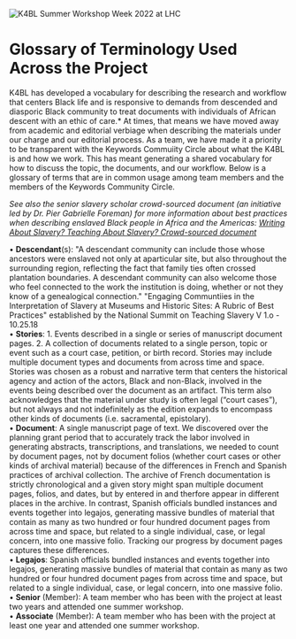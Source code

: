 ![K4BL Summer Workshop Week 2022 at LHC](http://lxcprojects.org/k4bl/images/20220810_122531.jpg)

# Glossary of Terminology Used Across the Project

K4BL has developed a vocabulary for describing the research and workflow that centers Black life and is responsive to demands from descended and diasporic Black community to treat documents with individuals of African descent with an ethic of care.* At times, that means we have moved away from academic and editorial verbiage when describing the materials under our charge and our editorial process. As a team, we have made it a priority to be transparent with the Keywords Commuiity Circle about what the K4BL is and how we work. This has meant generating a shared vocabulary for how to discuss the topic, the documents, and our workflow. Below is a glossary of terms that are in common usage among team members and the members of the Keywords Community Circle.  

*See also the senior slavery scholar crowd-sourced document (an initiative led by Dr. Pier Gabrielle Foreman) for more information about best practices when describing enslaved Black people in Africa and the Americas: [Writing About Slavery? Teaching About Slavery? Crowd-sourced document](https://docs.google.com/document/d/1A4TEdDgYslX-hlKezLodMIM71My3KTN0zxRv0IQTOQs/mobilebasic)*

•	**Descendant**(s): "A descendant community can include those whose ancestors were enslaved not only at aparticular site, but also throughout the surrounding region, reflecting the fact that family ties often crossed plantation boundaries. A descendant community can also welcome those who feel connected to the work the institution is doing, whether or not they know of a genealogical connection." "Engaging Communtiies in the Interpretation of Slavery at Museums and Historic Sites: A Rubric of Best Practices" established by the National Summit on Teaching Slavery V 1.o - 10.25.18   
•	**Stories**: 1. Events described in a single or series of manuscript document pages. 2. A collection of documents related to a single person, topic or event such as a court case, petition, or birth record. Stories may include multiple document types and documents from across time and space. Stories was chosen as a robust and narrative term that centers the historical agency and action of the actors, Black and non-Black, involved in the events being described over the document as an artifact. This term also acknowledges that the material under study is often legal (“court cases”), but not always and not indefinitely as the edition expands to encompass other kinds of documents (i.e. sacramental, epistolary).   
•	**Document**: A single manuscript page of text. We discovered over the planning grant period that to accurately track the labor involved in generating abstracts, transcriptions, and translations, we needed to count by document pages, not by document folios (whether court cases or other kinds of archival material) because of the differences in French and Spanish practices of archival collection. The archive of French documentation is strictly chronological and a given story might span multiple document pages, folios, and dates, but by entered in and therfore appear in different places in the archive. In contrast, Spanish officials bundled instances and events together into legajos, generating massive bundles of material that contain as many as two hundred or four hundred document pages from across time and space, but related to a single individual, case, or legal concern, into one massive folio. Tracking our progress by document pages captures these differences.  
•	**Legajos**: Spanish officials bundled instances and events together into legajos, generating massive bundles of material that contain as many as two hundred or four hundred document pages from across time and space, but related to a single individual, case, or legal concern, into one massive folio.   
•	**Senior** (Member): A team member who has been with the project at least two years and attended one summer workshop.   
•	**Associate** (Member): A team member who has been with the project at least one year and attended one summer workshop.  
